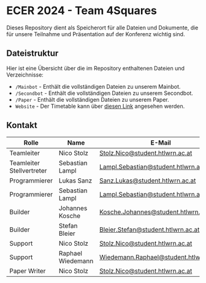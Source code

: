 # ECER 2024 - Team 4Squares

Dieses Repository dient als Speicherort für alle Dateien und Dokumente, die für unsere Teilnahme und Präsentation auf der Konferenz wichtig sind.

## Dateistruktur

Hier ist eine Übersicht über die im Repository enthaltenen Dateien und Verzeichnisse:

- `/Mainbot` - Enthält die vollständigen Dateien zu unserem Mainbot.
- `/Secondbot` - Enthält die vollständigen Dateien zu unserem Secondbot.
- `/Paper` - Enthält die vollständigen Dateien zu unserem Paper.
- `Website` - Der Timetable kann über [diesen Link](https://lukasxlama.github.io/4squares/) angesehen werden.
  
## Kontakt

| Rolle | Name | E-Mail |
| --- | --- | --- |
| Teamleiter | Nico Stolz | Stolz.Nico@student.htlwrn.ac.at |
| Teamleiter Stellvertreter | Sebastian Lampl | Lampl.Sebastian@student.htlwrn.ac.at |
| Programmierer | Lukas Sanz | Sanz.Lukas@student.htlwrn.ac.at |
| Programmierer | Sebastian Lampl | Lampl.Sebastian@student.htlwrn.ac.at |
| Builder | Johannes Kosche | Kosche.Johannes@student.htlwrn.ac.at |
| Builder | Stefan Bleier | Bleier.Stefan@student.htlwrn.ac.at |
| Support | Nico Stolz | Stolz.Nico@student.htlwrn.ac.at |
| Support | Raphael Wiedemann | Wiedemann.Raphael@student.htlwrn.ac.at |
| Paper Writer | Nico Stolz | Stolz.Nico@student.htlwrn.ac.at |
